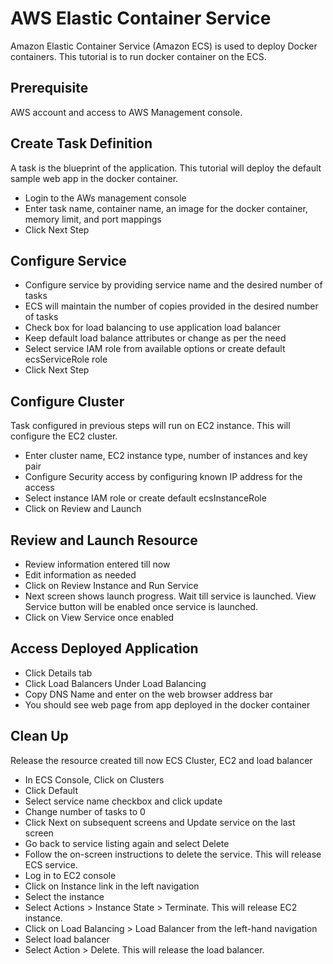 # AWS Elastic Container Service
Amazon Elastic Container Service (Amazon ECS) is used to deploy Docker containers. This tutorial is to run docker container on the ECS.

## Prerequisite
AWS account and access to AWS Management console.

## Create Task Definition
A task is the blueprint of the application. This tutorial will deploy the default sample web app in the docker container.
* Login to the AWs management console
* Enter task name, container name, an image for the docker container, memory limit, and port mappings
* Click Next Step

## Configure Service
* Configure service by providing service name and the desired number of tasks
* ECS will maintain the number of copies provided in the desired number of tasks
* Check box for load balancing to use application load balancer
* Keep default load balance attributes or change as per the need
* Select service IAM role from available options or create default ecsServiceRole role
* Click Next Step

## Configure Cluster
Task configured in previous steps will run on EC2 instance. This will configure the EC2 cluster.
* Enter cluster name, EC2 instance type, number of instances and key pair
* Configure Security access by configuring known IP address for the access
* Select instance IAM role or create default ecsInstanceRole
* Click on Review and Launch

## Review and Launch Resource
* Review information entered till now
* Edit information as needed
* Click on Review Instance and Run Service
* Next screen shows launch progress. Wait till service is launched. View Service button will be enabled once service is launched.
* Click on View Service once enabled

## Access Deployed Application
* Click Details tab
* Click Load Balancers Under Load Balancing
* Copy DNS Name and enter on the web browser address bar
* You should see web page from app deployed in the docker container

## Clean Up
Release the resource created till now ECS Cluster, EC2 and load balancer
* In ECS Console, Click on Clusters
* Click Default
* Select service name checkbox and click update
* Change number of tasks to 0
* Click Next on subsequent screens and Update service on the last screen
* Go back to service listing again and select Delete
* Follow the on-screen instructions to delete the service. This will release ECS service.
* Log in to EC2 console
* Click on Instance link in the left navigation
* Select the instance
* Select Actions > Instance State > Terminate. This will release EC2 instance.
* Click on Load Balancing > Load Balancer from the left-hand navigation
* Select load balancer
* Select Action > Delete. This will release the load balancer.
